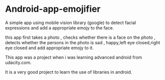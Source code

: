 # Android-app-emojifier
A simple app using mobile vision library (google) to detect facial expressions and add a appropriate emojy to the face.

this app first takes a photo , checks whether  there is a face on the photo , detects whether the persons in the photo is sad , happy,left eye closed,right eye closed and add appropriate emojy to it.


This app was a project when i was learning advanced android from udacity.com.

It is a very good project to learn the use of libraries in android.
